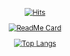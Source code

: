 <div align=center>
  
  [![Hits](https://hits.seeyoufarm.com/api/count/incr/badge.svg?url=https%3A%2F%2Fgithub.com%2Fco3oing)](https://hits.seeyoufarm.com)
  

  [![ReadMe Card](https://github-readme-stats.vercel.app/api/pin/?username=kordood&repo=Bixbar)](https://github.com/anuraghazra/github-readme-stats)


  [![Top Langs](https://github-readme-stats.vercel.app/api/top-langs/?username=co3oing&layout=compact)](https://github.com/anuraghazra/github-readme-stats)

  
</div>
